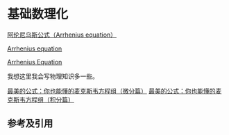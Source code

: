 # 基础数理化

[阿伦尼乌斯公式（Arrhenius equation）](https://baike.baidu.com/item/%E9%98%BF%E4%BC%A6%E5%B0%BC%E4%B9%8C%E6%96%AF%E5%85%AC%E5%BC%8F/4811023)

[Arrhenius equation](https://en.wikipedia.org/wiki/Arrhenius_equation)

[Arrhenius Equation](https://chem.libretexts.org/Bookshelves/Physical_and_Theoretical_Chemistry_Textbook_Maps/Supplemental_Modules_(Physical_and_Theoretical_Chemistry)/Kinetics/06%3A_Modeling_Reaction_Kinetics/6.02%3A_Temperature_Dependence_of_Reaction_Rates/6.2.03%3A_The_Arrhenius_Law/6.2.3.01%3A_Arrhenius_Equation)

我想这里我会写物理知识多一些。

[最美的公式：你也能懂的麦克斯韦方程组（微分篇）](https://www.zhihu.com/tardis/zm/art/78503083?source_id=1003)
[最美的公式：你也能懂的麦克斯韦方程组（积分篇）](https://zhuanlan.zhihu.com/p/71793554)

## 参考及引用
